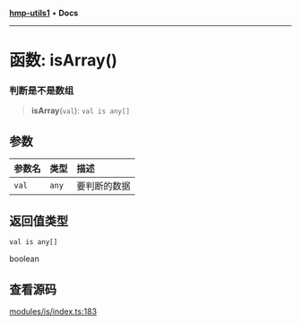 [**hmp-utils1**](../README.md) • **Docs**

***

# 函数: isArray()

### 判断是不是数组

> **isArray**(`val`): `val is any[]`

## 参数

| 参数名 | 类型 | 描述 |
| :------ | :------ | :------ |
| `val` | `any` | 要判断的数据 |

## 返回值类型

`val is any[]`

boolean

## 查看源码

[modules/is/index.ts:183](https://github.com/hmp1049127947/hmp-utils/blob/dee7627dd7f5e043cd0494e8f8fdc05ccdb65423/src/modules/is/index.ts#L183)
